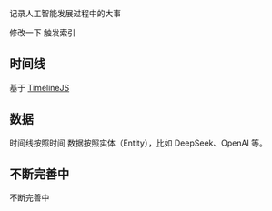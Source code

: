 记录人工智能发展过程中的大事

修改一下 触发索引

## 时间线

基于 [TimelineJS](https://timeline.knightlab.com/#)

## 数据

时间线按照时间
数据按照实体（Entity），比如 DeepSeek、OpenAI 等。

## 不断完善中

不断完善中
